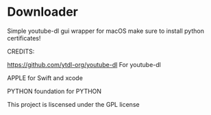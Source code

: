 # Downloader
Simple youtube-dl gui wrapper for macOS
make sure to install python certificates!


CREDITS:

https://github.com/ytdl-org/youtube-dl For youtube-dl

APPLE for Swift and xcode

PYTHON foundation for PYTHON


This project is liscensed under the GPL license
